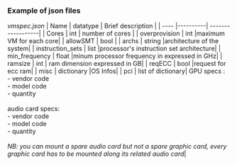 ### Example of json files

*vmspec.json*
| Name | datatype | Brief description | 
| ---- |----------| ------------------|
| Cores | int | number of cores |
| overprovision | int |maximum VM for each core|
| allowSMT | bool |
| archs | string |architecture of the system|
| instruction_sets | list |processor's instruction set architecture|
| min_frequency | float |minum processor frequency in expressed in GHz|
| ramsize | int | ram dimension expressed in GB|
| reqECC | bool |request for ecc ram|
| misc | dictionary |OS Infos|
| pci | list of dictionary| GPU specs :<br>- vendor code <br> - model code <br> - quantity <br><br> audio card specs: <br>- vendor code <br> - model code <br> - quantity <br><br> *NB: you can mount a spare audio card but not a spare graphic card, every graphic card has to be mounted along its related audio card*|